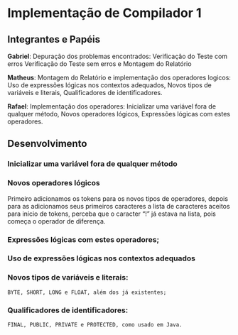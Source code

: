 # Implementação de Compilador 1

## Integrantes e Papéis
**Gabriel**: 
		Depuração dos problemas encontrados: 
Verificação do Teste com erros
Verificação do Teste sem erros
e Montagem do Relatório

**Matheus**:
		Montagem do Relatório e implementação dos operadores logicos:
Uso de expressões lógicas nos contextos adequados, Novos tipos de variáveis e literais, Qualificadores de identificadores.

**Rafael**:
		Implementação dos operadores:
		Inicializar uma variável fora de qualquer método, 
		Novos operadores lógicos, Expressões lógicas com estes operadores.



## Desenvolvimento

### Inicializar uma variável fora de qualquer método

### Novos operadores lógicos
Primeiro adicionamos os tokens para os novos tipos de operadores, depois para as adicionamos seus primeiros caracteres a lista de caracteres aceitos para início de tokens, perceba que o caracter “!” já estava na lista, pois começa o operador de diferença.
 
### Expressões lógicas com estes operadores;
### Uso de expressões lógicas nos contextos adequados
### Novos tipos de variáveis e literais:
    BYTE, SHORT, LONG e FLOAT, além dos já existentes;


### Qualificadores de identificadores:
    FINAL, PUBLIC, PRIVATE e PROTECTED, como usado em Java.

